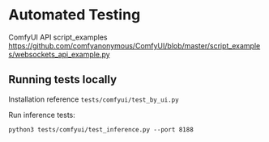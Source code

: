 # Automated Testing
ComfyUI API script_examples https://github.com/comfyanonymous/ComfyUI/blob/master/script_examples/websockets_api_example.py
## Running tests locally
Installation reference `tests/comfyui/test_by_ui.py`


Run inference tests:
```shell
python3 tests/comfyui/test_inference.py --port 8188 
```
